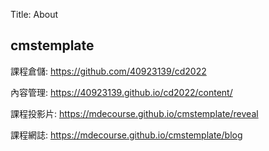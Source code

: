 Title: About

## cmstemplate

課程倉儲: <a href="https://github.com/40923139/cd2022">https://github.com/40923139/cd2022</a>

內容管理: <a href="https://40923139.github.io/cd2022/content/">https://40923139.github.io/cd2022/content/</a>

課程投影片: <a href="https://mdecourse.github.io/cmstemplate/reveal">https://mdecourse.github.io/cmstemplate/reveal</a>

課程網誌: <a href="https://mdecourse.github.io/cmstemplate/blog">https://mdecourse.github.io/cmstemplate/blog</a>








